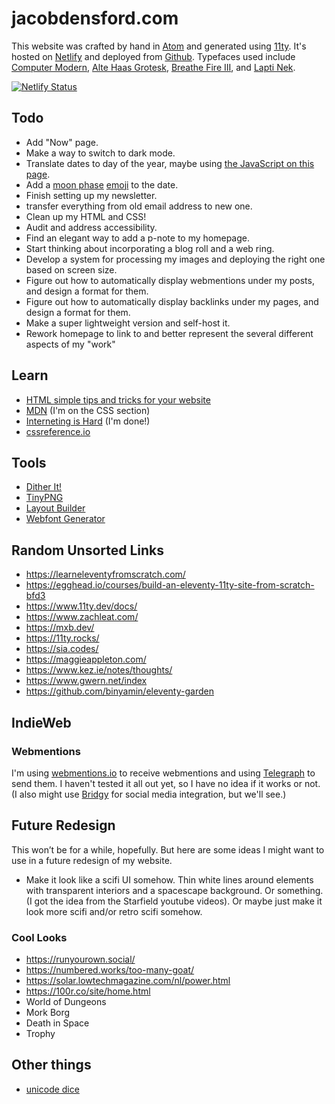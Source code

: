 # jacobdensford.com

This website was crafted by hand in [Atom](https://atom.io/) and generated using [11ty](https://www.11ty.dev/). It's hosted on [Netlify](https://www.netlify.com/) and deployed from [Github](https://github.com/jacobdensford/jacobdensford.com). Typefaces used include [Computer Modern](https://en.wikipedia.org/wiki/Computer_Modern), [Alte Haas Grotesk](https://www.dafont.com/alte-haas-grotesk.font), [Breathe Fire III](https://www.dafont.com/breathe-fire-iii.font), and [Lapti Nek](https://aurekfonts.github.io/?font=LaptiNekAF).

[![Netlify Status](https://api.netlify.com/api/v1/badges/8167ff8f-a9c5-4327-8e0b-ea0e84056bdb/deploy-status)](https://app.netlify.com/sites/flourishing-sunflower-497834/deploys)

## Todo
- Add "Now" page.
- Make a way to switch to dark mode.
- Translate dates to day of the year, maybe using [the JavaScript on this page](https://www.epochconverter.com/daynumbers).
- Add a [moon phase](https://www.timeanddate.com/moon/phases/) [emoji](https://emojipedia.org/search/?q=moon) to the date.
- Finish setting up my newsletter.
- transfer everything from old email address to new one.
- Clean up my HTML and CSS!
- Audit and address accessibility.
- Find an elegant way to add a p-note to my homepage.
- Start thinking about incorporating a blog roll and a web ring.
- Develop a system for processing my images and deploying the right one based on screen size.
- Figure out how to automatically display webmentions under my posts, and design a format for them.
- Figure out how to automatically display backlinks under my pages, and design a format for them.
- Make a super lightweight version and self-host it.
- Rework homepage to link to and better represent the several different aspects of my "work"

## Learn
- [HTML simple tips and tricks for your website](https://thomasorus.com/html-tips.html)
- [MDN](https://developer.mozilla.org/en-US/) (I'm on the CSS section)
- [Interneting is Hard](https://www.internetingishard.com/) (I'm done!)
- [cssreference.io](https://cssreference.io/)

## Tools
- [Dither It!](https://ditherit.com/)
- [TinyPNG](https://tinypng.com/)
- [Layout Builder](https://sadgrl.online/projects/layout-builder/)
- [Webfont Generator](https://www.fontsquirrel.com/tools/webfont-generator)

## Random Unsorted Links

- https://learneleventyfromscratch.com/
- https://egghead.io/courses/build-an-eleventy-11ty-site-from-scratch-bfd3
- https://www.11ty.dev/docs/
- https://www.zachleat.com/
- https://mxb.dev/
- https://11ty.rocks/
- https://sia.codes/
- https://maggieappleton.com/
- https://www.kez.ie/notes/thoughts/
- https://www.gwern.net/index
- https://github.com/binyamin/eleventy-garden

## IndieWeb

### Webmentions

I'm using [webmentions.io](https://webmention.io/) to receive webmentions and using [Telegraph](https://telegraph.p3k.io/) to send them. I haven't tested it all out yet, so I have no idea if it works or not. (I also might use [Bridgy](https://brid.gy/) for social media integration, but we'll see.)

## Future Redesign

This won’t be for a while, hopefully. But here are some ideas I might want to use in a future redesign of my website.

- Make it look like a scifi UI somehow. Thin white lines around elements with transparent interiors and a spacescape background. Or something. (I got the idea from the Starfield youtube videos). Or maybe just make it look more scifi and/or retro scifi somehow.

### Cool Looks

- https://runyourown.social/
- https://numbered.works/too-many-goat/
- https://solar.lowtechmagazine.com/nl/power.html
- https://100r.co/site/home.html
- World of Dungeons
- Mork Borg
- Death in Space
- Trophy

## Other things

- [unicode dice](https://www.htmlsymbols.xyz/games-symbols/dice)
